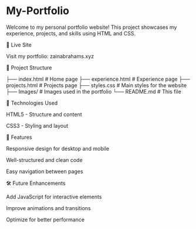 # My-Portfolio
Welcome to my personal portfolio website! This project showcases my experience, projects, and skills using HTML and CSS.

🚀 Live Site

Visit my portfolio: zainabrahams.xyz

📂 Project Structure

├── index.html         # Home page
├── experience.html    # Experience page
├── projects.html      # Projects page
├── styles.css         # Main styles for the website  
├── Images/            # Images used in the portfolio
└── README.md         # This file

🎨 Technologies Used

HTML5 - Structure and content

CSS3 - Styling and layout

📌 Features

Responsive design for desktop and mobile

Well-structured and clean code

Easy navigation between pages

🛠️ Future Enhancements

Add JavaScript for interactive elements

Improve animations and transitions

Optimize for better performance

